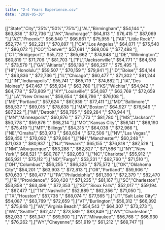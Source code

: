 ```yaml
---
title: "2-4 Years Experience.csv"
date: "2018-05-30"
---
```


\[\["State","City","25%","50%","75%"\],\["AL","Birmingham"," $54,144 "," $63,836 "," $72,736 "\],\["AK","Anchorage"," $64,813 "," $76,415 "," $87,069 "\],\["AZ","Phoenix"," $56,540 "," $66,661 "," $75,955 "\],\["AR","Little Rock"," $52,774 "," $62,221 "," $70,897 "\],\["CA","Los Angeles"," $64,071 "," $75,540 "," $86,072 "\],\["CO","Denver"," $57,681 "," $68,006 "," $77,488 "\],\["CT","Bridgeport"," $55,722 "," $65,662 "," $74,848 "\],\["DE","Wilimington"," $60,819 "," $71,706 "," $81,703 "\],\["FL","Jacksonville"," $54,771 "," $64,576 "," $73,579 "\],\["GA","Altlanta"," $56,198 "," $66,257 "," $75,495 "\],\["HI","Honolulu"," $59,507 "," $70,159 "," $79,941 "\],\["ID","Boise"," $54,144 "," $63,836 "," $72,736 "\],\["IL","Chicago"," $60,477 "," $71,302 "," $81,244 "\],\["IN","Indianapolis"," $55,741 "," $65,719 "," $74,882 "\],\["IA","Des Moines"," $47,467 "," $55,934 "," $63,760 "\],\["KS","Wichita"," $54,942 "," $64,778 "," $73,809 "\],\["KY","Louisville"," $54,087 "," $63,769 "," $72,659 "\],\["LA","New Orleans"," $56,654 "," $66,796 "," $76,108 "\],\["ME","Portland"," $57,624 "," $67,939 "," $77,411 "\],\["MD","Baltimore"," $58,537 "," $69,015 "," $78,638 "\],\["MA","Boston"," $64,927 "," $76,549 "," $87,222 "\],\["MI","Detroit"," $58,765 "," $69,284 "," $78,944 "\],\["MN","Minneapolis"," $60,876 "," $71,773 "," $81,780 "\],\["MS","Jackson"," $50,778 "," $59,876 "," $68,214 "\],\["MO","Kansas City"," $56,141 "," $66,190 "," $75,419 "\],\["MT","Billings"," $54,315 "," $64,038 "," $72,966 "\],\["NE","Omaha"," $53,973 "," $63,634 "," $72,506 "\],\["NV","Las Vegas"," $59,450 "," $70,092 "," $79,864 "\],\["NH","Manchester"," $60,248 "," $71,033 "," $80,937 "\],\["NJ","Newark"," $65,155 "," $76,818 "," $87,528 "\],\["NM","Albuquerque"," $53,288 "," $62,827 "," $71,586 "\],\["NY","New York"," $68,521 "," $80,787 "," $92,050 "\],\["NC","Charlotte"," $55,912 "," $65,921 "," $75,112 "\],\["ND","Fargo"," $53,231 "," $62,760 "," $71,510 "\],\["OH","Columbus"," $56,255 "," $66,325 "," $75,572 "\],\["OK","Oklahoma City"," $54,201 "," $63,903 "," $72,813 "\],\["OR","Portland"," $59,906 "," $70,630 "," $80,477 "\],\["PA","Philadelphia"," $61,390 "," $72,379 "," $82,470 "\],\["RI","Providence"," $60,420 "," $71,235 "," $81,167 "\],\["SC","Charleston"," $53,858 "," $63,499 "," $72,353 "\],\["SD","Sioux Falls"," $52,017 "," $59,194 "," $67,477 "\],\["TN","Nashville"," $52,889 "," $62,356 "," $71,050 "\],\["TX","Houston"," $57,738 "," $68,074 "," $77,565 "\],\["UT","Salt Lake City"," $54,087 "," $63,769 "," $72,659 "\],\["VT","Burlington"," $56,312 "," $66,392 "," $75,648 "\],\["VA","Virginia Beach"," $54,543 "," $64,307 "," $73,273 "\],\["WA","Seattle"," $62,417 "," $73,589 "," $83,849 "\],\["WV","Charleston"," $52,033 "," $61,347 "," $69,900 "\],\["WI","Milwaukee"," $56,768 "," $66,930 "," $76,262 "\],\["WY","Cheyenne"," $51,919 "," $61,212 "," $69,747 "\]\]

